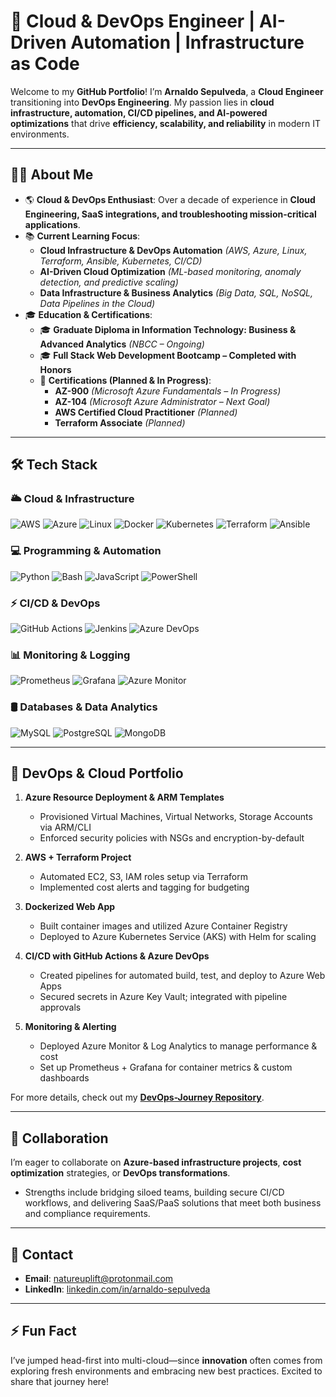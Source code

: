 # 🚀  Cloud & DevOps Engineer | AI-Driven Automation | Infrastructure as Code

Welcome to my **GitHub Portfolio**! I’m **Arnaldo Sepulveda**, a **Cloud Engineer** transitioning into **DevOps Engineering**. My passion lies in **cloud infrastructure, automation, CI/CD pipelines, and AI-powered optimizations** that drive **efficiency, scalability, and reliability** in modern IT environments.  

---

## 👨‍💻 About Me

- 🌎 **Cloud & DevOps Enthusiast**: Over a decade of experience in **Cloud Engineering, SaaS integrations, and troubleshooting mission-critical applications**.  
- 📚 **Current Learning Focus**:  
  - **Cloud Infrastructure & DevOps Automation** *(AWS, Azure, Linux, Terraform, Ansible, Kubernetes, CI/CD)*  
  - **AI-Driven Cloud Optimization** *(ML-based monitoring, anomaly detection, and predictive scaling)*  
  - **Data Infrastructure & Business Analytics** *(Big Data, SQL, NoSQL, Data Pipelines in the Cloud)*  
- 🎓 **Education & Certifications**:  
  - 🎓 **Graduate Diploma in Information Technology: Business & Advanced Analytics** *(NBCC – Ongoing)*  
  - 🎓 **Full Stack Web Development Bootcamp – Completed with Honors**  
  - 🔹 **Certifications (Planned & In Progress)**:  
    - **AZ-900** *(Microsoft Azure Fundamentals – In Progress)*  
    - **AZ-104** *(Microsoft Azure Administrator – Next Goal)*  
    - **AWS Certified Cloud Practitioner** *(Planned)*  
    - **Terraform Associate** *(Planned)* 

---

## 🛠️ Tech Stack

### **🌥️ Cloud & Infrastructure**
![AWS](https://img.shields.io/badge/-AWS-232F3E?style=flat-square&logo=amazonaws&logoColor=white)
![Azure](https://img.shields.io/badge/-Azure-0078D4?style=flat-square&logo=microsoftazure&logoColor=white)
![Linux](https://img.shields.io/badge/-Linux-FCC624?style=flat-square&logo=linux&logoColor=black)
![Docker](https://img.shields.io/badge/-Docker-2496ED?style=flat-square&logo=docker&logoColor=white)
![Kubernetes](https://img.shields.io/badge/-Kubernetes-326CE5?style=flat-square&logo=kubernetes&logoColor=white)
![Terraform](https://img.shields.io/badge/-Terraform-7B42BC?style=flat-square&logo=terraform&logoColor=white)
![Ansible](https://img.shields.io/badge/-Ansible-EE0000?style=flat-square&logo=ansible&logoColor=white)  

### **💻 Programming & Automation**
![Python](https://img.shields.io/badge/-Python-FFD43B?style=flat-square&logo=python&logoColor=blue)
![Bash](https://img.shields.io/badge/-Bash-4EAA25?style=flat-square&logo=gnubash&logoColor=white)
![JavaScript](https://img.shields.io/badge/-JavaScript-f7df1e?style=flat-square&logo=javascript&logoColor=black)
![PowerShell](https://img.shields.io/badge/-PowerShell-5391FE?style=flat-square&logo=powershell&logoColor=white)  

### **⚡ CI/CD & DevOps**
![GitHub Actions](https://img.shields.io/badge/-GitHub%20Actions-2088FF?style=flat-square&logo=githubactions&logoColor=white)
![Jenkins](https://img.shields.io/badge/-Jenkins-D24939?style=flat-square&logo=jenkins&logoColor=white)
![Azure DevOps](https://img.shields.io/badge/-Azure%20DevOps-0078D7?style=flat-square&logo=azuredevops&logoColor=white)  

### **📊 Monitoring & Logging**
![Prometheus](https://img.shields.io/badge/-Prometheus-E6522C?style=flat-square&logo=prometheus&logoColor=white)
![Grafana](https://img.shields.io/badge/-Grafana-F46800?style=flat-square&logo=grafana&logoColor=white)
![Azure Monitor](https://img.shields.io/badge/-Azure%20Monitor-0089D6?style=flat-square&logo=microsoft&logoColor=white)  

### **🛢️ Databases & Data Analytics**
![MySQL](https://img.shields.io/badge/-MySQL-4479A1?style=flat-square&logo=mysql&logoColor=white)
![PostgreSQL](https://img.shields.io/badge/-PostgreSQL-336791?style=flat-square&logo=postgresql&logoColor=white)
![MongoDB](https://img.shields.io/badge/-MongoDB-47A248?style=flat-square&logo=mongodb&logoColor=white)  


---

## 🚀 DevOps & Cloud Portfolio

1. **Azure Resource Deployment & ARM Templates**  
   - Provisioned Virtual Machines, Virtual Networks, Storage Accounts via ARM/CLI  
   - Enforced security policies with NSGs and encryption-by-default

2. **AWS + Terraform Project**  
   - Automated EC2, S3, IAM roles setup via Terraform  
   - Implemented cost alerts and tagging for budgeting

3. **Dockerized Web App**  
   - Built container images and utilized Azure Container Registry  
   - Deployed to Azure Kubernetes Service (AKS) with Helm for scaling

4. **CI/CD with GitHub Actions & Azure DevOps**  
   - Created pipelines for automated build, test, and deploy to Azure Web Apps  
   - Secured secrets in Azure Key Vault; integrated with pipeline approvals

5. **Monitoring & Alerting**  
   - Deployed Azure Monitor & Log Analytics to manage performance & cost  
   - Set up Prometheus + Grafana for container metrics & custom dashboards

For more details, check out my **[DevOps-Journey Repository](https://github.com/solutions-for-realvalue/DevOps-Journey)**.

---

## 🤝 Collaboration

I’m eager to collaborate on **Azure-based infrastructure projects**, **cost optimization** strategies, or **DevOps transformations**.  
- Strengths include bridging siloed teams, building secure CI/CD workflows, and delivering SaaS/PaaS solutions that meet both business and compliance requirements.

---

## 📧 Contact

- **Email**: [natureuplift@protonmail.com](mailto:natureuplift@protonmail.com)  
- **LinkedIn**: [linkedin.com/in/arnaldo-sepulveda](https://www.linkedin.com/in/arnaldo-sepulveda)

---

## ⚡ Fun Fact

I’ve jumped head-first into multi-cloud—since **innovation** often comes from exploring fresh environments and embracing new best practices. Excited to share that journey here!
